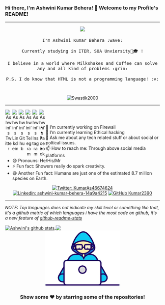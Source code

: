 ### Hi there, I'm Ashwini Kumar Behera! 👋      Welcome to my Profile's README!
---

<p align="center">
  <img src="https://media.giphy.com/media/MeJgB3yMMwIaHmKD4z/giphy.gif" width="30%">
  <br><br>
  <samp>
    I'm Ashwini Kumar Behera :wave:
    <br><br>
    Currently studying in ITER, SOA Unviersity🏫🎓 !
    <br><br>
    I believe in a world where Milkshakes and Coffee can solve any and all kind of problems :grin:
    <br><br>
    P.S. I do know that HTML is not a programming language! :v:
  </samp>
</p>

<br>
<div align="center">

<p align="centre"> <img src="https://komarev.com/ghpvc/?username=Swastik2000&label=Views&color=blue&style=plastic" alt="Swastik2000" /> </p>
</div>
<hr style="height:2px;border-width:0;color:gray;background-color:gray">

<div align="center">

<a href="https://twitter.com/KumarAs46674624">
  <img align="left" alt="Ashwini's Twitter" width="22px" src="https://cdn.jsdelivr.net/npm/simple-icons@v3/icons/twitter.svg" />
</a>
<a href="https://www.linkedin.com/in/ashwini-kumar-behera-14a9a4215/">
  <img align="left" alt="Ashwini's Linkdein" width="22px" src="https://cdn.jsdelivr.net/npm/simple-icons@v3/icons/linkedin.svg" />
</a>
<a href="https://github.com/Kumar2390">
  <img align="left" alt="Ashwini's Github" width="22px" src="https://cdn.jsdelivr.net/npm/simple-icons@v3/icons/github.svg" />
</a>
<a href="https://t.me/@Ash_2390">
  <img align="left" alt="Ashwini's Telegram" width="22px" src="https://cdn.jsdelivr.net/npm/simple-icons@v3/icons/telegram.svg" />
</a>
<a href="https://www.instagram.com/itz__ash._/">
  <img align="left" alt="Ashwini's Instagram" width="22px" src="https://cdn.jsdelivr.net/npm/simple-icons@v3/icons/instagram.svg" />
</a>
<a href="https://www.facebook.com/profile.php?id=100011461903115">
  <img align="left" alt="Ashwini's Facebook" width="22px" src="https://cdn.jsdelivr.net/npm/simple-icons@v3/icons/facebook.svg" />
</a>
</div>


<br/>
<br/>


- 🔭 I’m currently working on Firewall
- 🌱 I’m currently learning Ethical hacking
- 💬 Ask me about any tech related stuff or about social or poltical issues.
- 📫 How to reach me: Through above social media platforms
- 😄 Pronouns: He/His/Mr
- ⚡ Fun fact: Showers really do spark creativity.
- 😅 Another Fun fact: Humans are just one of the estimated 8.7 million species on Earth.


<div align="center">

[![Twitter: KumarAs46674624](https://img.shields.io/twitter/follow/KumarAs46674624?style=social)](https://twitter.com/KumarAs46674624)
[![Linkedin: ashwini-kumar-behera-14a9a4215](https://img.shields.io/badge/-Ashwini_Kumar-blue?style=flat-square&logo=Linkedin&logoColor=white&link=https://www.linkedin.com/in/ashwini-kumar-behera-14a9a4215//)](https://www.linkedin.com/in/ashwini-kumar-behera-14a9a4215/)
[![GitHub Kumar2390](https://img.shields.io/github/followers/Kumar2390?label=follow&style=social)](https://github.com/Kumar2390)
</div>

<hr style="height:2px;border-width:0;color:gray;background-color:gray">


*NOTE: Top languages does not indicate my skill level or something like that, it's a github metric of which languages i have the most code on github, it's a new feature of [github-readme-stats](https://github.com/Kumar2390/Kumar2390)*


<a href="https://github.com/Kumar2390">
<img align="center" src="https://github-readme-stats.vercel.app/api?username=Kumar2390&&show_icons=true&count_private=true&title_color=bd93f9&icon_color=0E86D4&text_color=daf7dc&bg_color=151515" alt="Ashwini's github stats"/>
</a>
<a href="https://github.com/Kumar2390">
  <img align="center" src="https://github-readme-stats.vercel.app/api/top-langs/?username=Kumar2390&hide=php&theme=algolia" />
</a>


<div align="center">

<img align="centre" src="https://github.com/Kumar2390/Kumar2390/blob/master/Developer.gif"/>

</div>

<div align="center">

### Show some ❤️ by starring some of the repositories!

</div>

<!--
Here are some ideas to get you started:

- 👯 I’m looking to collaborate on ...
- 🤔 I’m looking for help with ...
  <img align="right" alt="GIF" src="https://media.giphy.com/media/iIqmM5tTjmpOB9mpbn/giphy.gif" />
<hr style="height:2px;border-width:0;color:gray;background-color:gray">

[![Top Langs](https://github-readme-stats.vercel.app/api/top-langs/?username=swastik2000)]

-->

